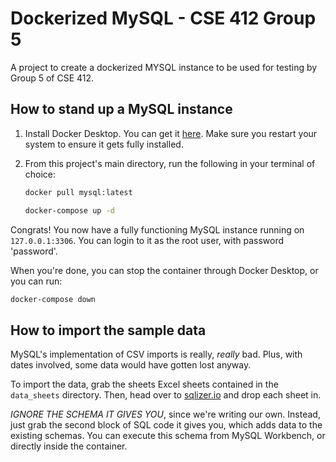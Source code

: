 # Dockerized MySQL - CSE 412 Group 5

A project to create a dockerized MYSQL instance to be used for testing by Group 5 of CSE 412.

## How to stand up a MySQL instance

1. Install Docker Desktop. You can get it [here](https://www.docker.com/products/docker-desktop/).
   Make sure you restart your system to ensure it gets fully installed.

2. From this project's main directory, run the following in your terminal of choice:

   ```bash
   docker pull mysql:latest

   docker-compose up -d
   ```

Congrats! You now have a fully functioning MySQL instance running on `127.0.0.1:3306`. You can login 
to it as the root user, with password 'password'.

When you're done, you can stop the container through Docker Desktop, or you can run:

```bash
docker-compose down
```

## How to import the sample data

MySQL's implementation of CSV imports is really, _really_ bad. Plus, with dates involved,
some data would have gotten lost anyway.

To import the data, grab the sheets Excel sheets contained in the `data_sheets` directory. 
Then, head over to [sqlizer.io](https://sqlizer.io/) and drop each sheet in.

*IGNORE THE SCHEMA IT GIVES YOU*, since we're writing our own. Instead, just grab the second 
block of SQL code it gives you, which adds data to the existing schemas. You can execute this
schema from MySQL Workbench, or directly inside the container.